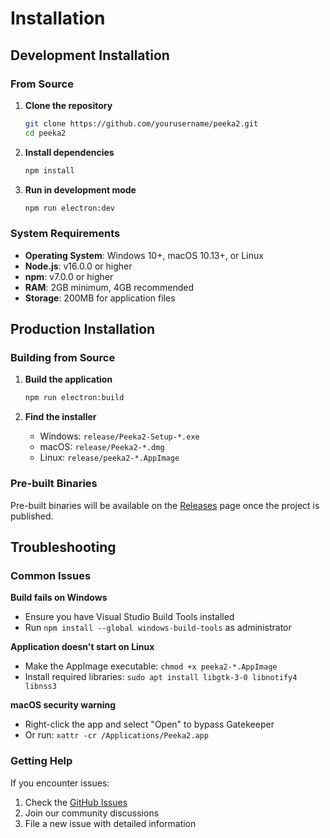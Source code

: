 # Installation

## Development Installation

### From Source

1. **Clone the repository**
   ```bash
   git clone https://github.com/yourusername/peeka2.git
   cd peeka2
   ```

2. **Install dependencies**
   ```bash
   npm install
   ```

3. **Run in development mode**
   ```bash
   npm run electron:dev
   ```

### System Requirements

- **Operating System**: Windows 10+, macOS 10.13+, or Linux
- **Node.js**: v16.0.0 or higher
- **npm**: v7.0.0 or higher
- **RAM**: 2GB minimum, 4GB recommended
- **Storage**: 200MB for application files

## Production Installation

### Building from Source

1. **Build the application**
   ```bash
   npm run electron:build
   ```

2. **Find the installer**
   - Windows: `release/Peeka2-Setup-*.exe`
   - macOS: `release/Peeka2-*.dmg`
   - Linux: `release/peeka2-*.AppImage`

### Pre-built Binaries

Pre-built binaries will be available on the [Releases](https://github.com/yourusername/peeka2/releases) page once the project is published.

## Troubleshooting

### Common Issues

**Build fails on Windows**
- Ensure you have Visual Studio Build Tools installed
- Run `npm install --global windows-build-tools` as administrator

**Application doesn't start on Linux**
- Make the AppImage executable: `chmod +x peeka2-*.AppImage`
- Install required libraries: `sudo apt install libgtk-3-0 libnotify4 libnss3`

**macOS security warning**
- Right-click the app and select "Open" to bypass Gatekeeper
- Or run: `xattr -cr /Applications/Peeka2.app`

### Getting Help

If you encounter issues:
1. Check the [GitHub Issues](https://github.com/yourusername/peeka2/issues)
2. Join our community discussions
3. File a new issue with detailed information